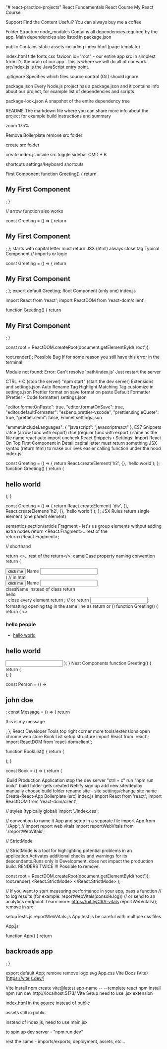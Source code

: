 "# react-practice-projects"
React Fundamentals
React Course
My React Course

Support
Find the Content Useful? You can always buy me a coffee

Folder Structure
node_modules Contains all dependencies required by the app. Main dependencies also listed in package.json

public Contains static assets including index.html (page template)

index.html
title
fonts
css
favicon
id="root" - our entire app
src In simplest form it's the brain of our app. This is where we will do all of our work. src/index.js is the JavaScript entry point.

.gitignore Specifies which files source control (Git) should ignore

package.json Every Node.js project has a package.json and it contains info about our project, for example list of dependencies and scripts

package-lock.json A snapshot of the entire dependency tree

README The markdown file where you can share more info about the project for example build instructions and summary

zoom 175%

Remove Boilerplate
remove src folder

create src folder

create index.js inside src
toggle sidebar CMD + B

shortcuts settings/keyboard shortcuts

First Component
function Greeting() {
return <h2>My First Component</h2>;
}

// arrow function also works

const Greeting = () => {
return <h2>My First Component</h2>;
};
starts with capital letter
must return JSX (html)
always close tag
Typical Component
// imports or logic

const Greeting = () => {
return <h2>My First Component</h2>;
};
export default Greeting;
Root Component (only one)
index.js

import React from 'react';
import ReactDOM from 'react-dom/client';

function Greeting() {
return <h2>My First Component</h2>;
}

const root = ReactDOM.createRoot(document.getElementById('root'));

root.render(<Greeting />);
Possible Bug
If for some reason you still have this error in the terminal

Module not found: Error: Can't resolve 'path/index.js'
Just restart the server

CTRL + C (stop the server)
"npm start" (start the dev server)
Extensions and settings.json
Auto Rename Tag
Highlight Matching Tag
customize in settings.json
Prettier
format on save
format on paste
Default Formatter (Prettier - Code formatter)
settings.json

"editor.formatOnPaste": true,
"editor.formatOnSave": true,
"editor.defaultFormatter": "esbenp.prettier-vscode",
"prettier.singleQuote": true,
"prettier.semi": false,
Emmet
settings.json

"emmet.includeLanguages": {
"javascript": "javascriptreact"
},
ES7 Snippets
rafce (arrow func with export)
rfce (regular func with export )
same as the file name
react auto import
uncheck
React Snippets › Settings: Import React On Top
First Component in Detail
capital letter
must return something
JSX syntax (return html)
to make our lives easier
calling function under the hood
index.js

const Greeting = () => {
return React.createElement('h2', {}, 'hello world');
};
function Greeting() {
return (
<div>
<h2>hello world</h2>
</div>
);
}

const Greeting = () => {
return React.createElement(
'div',
{},
React.createElement('h2', {}, 'hello world')
);
};
JSX Rules
return single element (one parent element)

semantics section/article
Fragment - let's us group elements without adding extra nodes
return <React.Fragment>...rest of the return</React.Fragment>;

// shorthand

return <>...rest of the return</>;
camelCase property naming convention
return (

  <div tabIndex={1}>
    <button onClick={myFunction}>click me</button>
    <label htmlFor='name'>Name</label>
    <input readOnly={true} id='name' />
  </div>
)
// in html
<div tabindex="1">
    <button onclick="myFunction()">click me</button>
    <label for='name'>Name</label>
    <input readonly id='name' />
</div>
className instead of class
return <div className='someValue'>hello</div>;
close every element
return <img />;
// or
return <input />;
formatting
opening tag in the same line as return or ()
function Greeting() {
  return (
    <>
      <div className='someValue'>
        <h3>hello people</h3>
        <ul>
          <li>
            <a href='#'>hello world</a>
          </li>
        </ul>
      </div>
      <h2>hello world</h2>
      <input type='text' name='' id='' />
    </>
  );
}
Nest Components
function Greeting() {
  return (
    <div>
      <Person />
      <Message />
    </div>
  );
}

const Person = () => <h2>john doe</h2>;
const Message = () => {
return <p>this is my message</p>;
};
React Developer Tools
top right corner
more tools/extensions
open chrome web store
Book List
setup structure
import React from 'react';
import ReactDOM from 'react-dom/client';

function BookList() {
return (
<section>
<Book />
<Book />
<Book />
<Book />
</section>
);
}

const Book = () => {
return (
<article>
<Image />
<Title />
<Author />
</article>
);
};

const Image = () => <h2>image placeholder</h2>;
const Title = () => {
return <h2>Book Title</h2>;
};
const Author = () => <h4>Author</h4>;

const root = ReactDOM.createRoot(document.getElementById('root'));

root.render(<BookList />);
in search engine type - 'amazon best selling books' Amazon Best Sellers
DON'T NEED TO BUY ANYTHING !!!
NOT AN AFFILIATE LINK !!!!
choose a book
copy image, title and author
import React from 'react';
import ReactDOM from 'react-dom/client';

function BookList() {
return (
<section>
<Book />
<Book />
<Book />
<Book />
</section>
);
}

const Book = () => {
return (
<article className='book'>
<Image />
<Title />
<Author />
</article>
);
};

const Image = () => (
<img
    src='https://images-na.ssl-images-amazon.com/images/I/71m+Qtq+HrL._AC_UL900_SR900,600_.jpg'
    alt='Interesting Facts For Curious Minds'
  />
);
const Title = () => {
return <h2>Interesting Facts For Curious Minds</h2>;
};
const Author = () => <h4>Jordan Moore </h4>;

const root = ReactDOM.createRoot(document.getElementById('root'));

root.render(<BookList />);
CSS
create index.css in src

- {
  margin: 0;
  padding: 0;
  box-sizing: border-box;
  }

body {
font-family: system-ui, -apple-system, BlinkMacSystemFont, 'Segoe UI', Roboto,
Oxygen, Ubuntu, Cantarell, 'Open Sans', 'Helvetica Neue', sans-serif;
background: #f1f5f8;
color: #222;
}
import file and add classes
import './index.css';

function BookList() {
return (
<section className='booklist'>
<Book />
<Book />
<Book />
<Book />
</section>
);
}

const Book = () => {
return (
<article className='book'>
<Image />
<Title />
<Author />
</article>
);
};
complete css
.booklist {
width: 90vw;
max-width: 1170px;
margin: 5rem auto;
display: grid;
gap: 2rem;
}

@media screen and (min-width: 768px) {
.booklist {
grid-template-columns: repeat(3, 1fr);
}
}
.book {
background: #fff;
border-radius: 1rem;
padding: 2rem;
text-align: center;
}
.book img {
width: 100%;
object-fit: cover;
}
.book h2 {
margin-top: 1rem;
font-size: 1rem;
}
Local Images (Public Folder)
Optional Video !!!

external images (hosted on different server) - just need an url

local images (public folder) - less performant

local images (src folder) - better solution for assets, since under the hood they get optimized.

save image (Save Image As....)

create images folder in public

copy/paste image

rename (optional)

replace url in the src - './images/imageName.extension'

'./' because assets are on the same server

const Image = () => (
<img src='./images/book-1.jpg' alt='Interesting Facts For Curious Minds' />
);
whatever assets we place in public - instantly available
domain(localhost)/asset
JSX - CSS (inline styles)
style prop
{} in JSX means going back to JS Land
value is an object with key/value pairs - capitalized and with ''
const Author = () => (

  <h4 style={{ color: '#617d98', fontSize: '0.75rem', marginTop: '0.5rem' }}>
    Jordan Moore
  </h4>
);
css rules still apply (inline vs external css)
.book h4 {
  /* won't work */
  color: red;
  /* will work */
  letter-spacing: 2px;
}
external libraries use inline css, so if you want to make some changes, reference the library docs and elements tab

alternative option

const Author = () => {
const inlineHeadingStyles = {
color: '#617d98',
fontSize: '0.75rem',
marginTop: '0.5rem',
};
return <h4 style={inlineHeadingStyles}>Jordan Moore </h4>;
};
FOR THE MOST PART, MULTIPLE APPROACHES AVAILABLE !!!
AS LONG AS THE RESULT IS THE SAME, REALLY COMES DOWN TO PREFERENCE !!!!
JSX - Javascript
refactor to single book component (personal preference)
remove inline css
const Book = () => {
return (
<article className='book'>
<img
        src='./images/book-1.jpg'
        alt='Interesting Facts For Curious Minds'
      />
<h2>Interesting Facts For Curious Minds</h2>
<h4>Jordan Moore </h4>
</article>
);
};
.book h4 {
color: #617d98;
font-size: 0.75rem;
margin-top: 0.5rem;
letter-spacing: 2px;
}
{} in JSX means going back to JS Land
value inside must be an expression (return value), can't be a statement
const author = 'Jordan Moore';
const Book = () => {
const title = 'Interesting Facts For Curious Mindssssss';
return (
<article className='book'>
<img
        src='./images/book-1.jpg'
        alt='Interesting Facts For Curious Minds'
      />
<h2>{title}</h2>

      <h4>{author.toUpperCase()} </h4>
      {/* <p>{let x = 6}</p> */}
      <p>{6 + 6}</p>
    </article>

);
};
toggle line comment Edit/Toggle Line Comment
Props - Initial Setup
refactor/clean up
const author = 'Jordan Moore';
const title = 'Interesting Facts For Curious Minds';
const img = './images/book-1.jpg';

function BookList() {
return (
<section className='booklist'>
<Book />
<Book />
</section>
);
}
const Book = () => {
return (
<article className='book'>
<img src={img} alt={title} />
<h2>{title}</h2>
<h4>{author} </h4>
</article>
);
};
// parameters
const someFunc = (param1, param2) => {
console.log(param1, param2);
};
// arguments
someFunc('job', 'developer');
const Book = (props) => {
console.log(props);
return (
<article className='book'>
<img src={img} alt={title} />
<h2>{title}</h2>
<h4>{author} </h4>
{console.log(props)}
</article>
);
};
props object, convention to call props, 'shakeAndBake' is an excellent alternative

pass as key/value pairs

if the prop exists it will return value, otherwise no value

function BookList() {
return (
<section className='booklist'>
<Book job='developer' />
<Book title='random title' number={22} />
</section>
);
}
const Book = (props) => {
console.log(props);
return (
<article className='book'>
<img src={img} alt={title} />
<h2>{title}</h2>
<h4>{author} </h4>
<p>{props.job}</p>
<p>{props.title}</p>
<p>{props.number}</p>
</article>
);
};
function BookList() {
return (
<section className='booklist'>
<Book author={author} title={title} img={img} />
<Book title={title} img={img} />
</section>
);
}
const Book = (props) => {
console.log(props);
return (
<article className='book'>
<img src={props.img} alt={props.title} />
<h2>{props.title}</h2>
<h4>{props.author} </h4>
</article>
);
};
Props - Somewhat Dynamic Setup
setup an object
refactor vars to properties
copy/paste and rename
get values for second book
setup props
const firstBook = {
author: 'Jordan Moore',
title: 'Interesting Facts For Curious Minds',
img: './images/book-1.jpg',
};
const secondBook = {
author: 'James Clear',
title: 'Atomic Habits',
img: 'https://images-na.ssl-images-amazon.com/images/I/81wgcld4wxL._AC_UL900_SR900,600_.jpg',
};

function BookList() {
return (
<section className='booklist'>
<Book
        author={firstBook.author}
        title={firstBook.title}
        img={firstBook.img}
      />
<Book
        author={secondBook.author}
        title={secondBook.title}
        img={secondBook.img}
      />
</section>
);
}
const Book = (props) => {
console.log(props);
return (
<article className='book'>
<img src={props.img} alt={props.title} />
<h2>{props.title}</h2>
<h4>{props.author} </h4>
</article>
);
};
Access Props - Multiple Approaches
there is no right or wrong - again preference !!!

Destructuring (object) JS Nuggets - Destructuring (object)

destructuring in Vanilla JS

saves time/typing

pull out the properties

don't need to reference object anymore

const someObject = {
name: 'john',
job: 'developer',
location: 'florida',
};

console.log(someObject.name);
const { name, job } = someObject;
console.log(job);
no need for all the props.propName
destructure inside component
const Book = (props) => {
const { img, title, author } = props;
return (
<article className='book'>
<img src={img} alt={title} />
<h2>{title}</h2>
<h4>{author} </h4>
</article>
);
};
destructure in function parameters (in our case props)
if you have console.log(props) - it won't be defined
const Book = ({ img, title, author }) => {
return (
<article className='book'>
<img src={img} alt={title} />
<h2>{title}</h2>
<h4>{author} </h4>
</article>
);
};
Children Prop
everything we render between component tags
during the course we will mostly use it Context API
special prop, has to be "children"
can place anywhere in JSX
function BookList() {
return (
<section className='booklist'>
<Book
        author={firstBook.author}
        title={firstBook.title}
        img={firstBook.img}
      >
<p>
Lorem ipsum dolor, sit amet consectetur adipisicing elit. Itaque
repudiandae inventore eos qui animi sed iusto alias eius ea sapiente.
</p>
<button>click me</button>
</Book>
<Book
        author={secondBook.author}
        title={secondBook.title}
        img={secondBook.img}
      />
</section>
);
}

const Book = ({ img, title, author, children }) => {
// rest of the logic
};
const Book = (props) => {
const { img, title, author, children } = props;
console.log(props);
return (
<article className='book'>
<img src={img} alt={title} />
<h2>{title}</h2>
<h4>{author} </h4>
{children}
</article>
);
};
optional
@media screen and (min-width: 768px) {
.booklist {
grid-template-columns: repeat(3, 1fr);
align-items: start;
}
}
.book p {
margin: 1rem 0 0.5rem;
}
Simple List
Javascript Nuggets - Map

refactor

const books = [
{
author: 'Jordan Moore',
title: 'Interesting Facts For Curious Minds',
img: './images/book-1.jpg',
},
{
author: 'James Clear',
title: 'Atomic Habits',
img: 'https://images-na.ssl-images-amazon.com/images/I/81wgcld4wxL._AC_UL900_SR900,600_.jpg',
},
];

function BookList() {
return <section className='booklist'></section>;
}

const Book = (props) => {
const { img, title, author } = props;

return (
<article className='book'>
<img src={img} alt={title} />
<h2>{title}</h2>
<h4>{author} </h4>
</article>
);
};
can't render objects in React
function BookList() {
return <section className='booklist'>{books}</section>;
}
map - creates a new array from calling a function for every array element.
const names = ['john', 'peter', 'susan'];
const newNames = names.map((name) => {
console.log(name);
return <h1>{name}</h1>;
});

function BookList() {
return <section className='booklist'>{newNames}</section>;
}
Proper List
remove names and newNames
function BookList() {
return (
<section className='booklist'>
{books.map((book) => {
console.log(book);

        // return 'hello';
        return (
          <div>
            <h2>{book.title}</h2>
          </div>
        );
      })}
    </section>

);
}
render component
pass properties one by one
function BookList() {
return (
<section className='booklist'>
{books.map((book) => {
console.log(book);
const { img, title, author } = book;
return <Book img={img} title={title} author={author} />;
})}
</section>
);
}
Key Prop
typically it's going to be id
const books = [
{
author: 'Jordan Moore',
title: 'Interesting Facts For Curious Minds',
img: './images/book-1.jpg',
id: 1,
},
{
author: 'James Clear',
title: 'Atomic Habits',
img: 'https://images-na.ssl-images-amazon.com/images/I/81wgcld4wxL._AC_UL900_SR900,600_.jpg',
id: 2,
},
];

function BookList() {
return (
<section className='booklist'>
{books.map((book) => {
console.log(book);
const { img, title, author, id } = book;
return <Book book={book} key={id} />;
})}
</section>
);
}
you will see index,but it's not advised if the list is changing
function BookList() {
return (
<section className='booklist'>
{books.map((book, index) => {
console.log(book);
const { img, title, author, id } = book;
return <Book book={book} key={index} />;
})}
</section>
);
}
Pass The Entire Object
render component
pass entire object
Destructuring (object) JS Nuggets - Destructuring (object)
function BookList() {
return (
<section className='booklist'>
{books.map((book) => {
console.log(book);
const { img, title, author } = book;
return <Book book={book} />;
})}
</section>
);
}

const Book = (props) => {
const { img, title, author } = props.book;

return (
<article className='book'>
<img src={img} alt={title} />
<h2>{title}</h2>
<h4>{author} </h4>
</article>
);
};
alternative
const Book = ({ book: { img, title, author } }) => {
return (
<article className='book'>
<img src={img} alt={title} />
<h2>{title}</h2>
<h4>{author} </h4>
</article>
);
};
My Personal Preference
utilize spread operator (...) - copy values
Spread Operator
JS Nuggets - Spread Operator
const friends = ['john', 'peter', 'anna'];
const newFriends = [...friends, 'susan'];
console.log(friends);
console.log(newFriends);
const someObject = {
name: 'john',
job: 'developer',
};
// COPY NOT A REFERENCE !!!!
const newObject = { ...someObject, location: 'florida' };
console.log(someObject);
console.log(newObject);
function BookList() {
return (
<section className='booklist'>
{books.map((book) => {
return <Book {...book} key={book.id} />;
})}
</section>
);
}

const Book = (props) => {
const { img, title, author } = props;
return (
<article className='book'>
<img src={img} alt={title} />
<h2>{title}</h2>
<h4>{author} </h4>
</article>
);
};
const Book = ({ img, title, author }) => {
// rest of the code
};
Events - Fundamentals
Vanilla JS
const btn = document.getElementById('btn');

btn.addEventListener('click', function (e) {
// access event object
// do something when event fires
});
similar approach
element, event, function
again camelCase
const EventExamples = () => {
const handleButtonClick = () => {
alert('handle button click');
};
return (
<section>
<button onClick={handleButtonClick}>click me</button>
</section>
);
};
React Events
no need to memorize them(idea is the same)
most common
onClick (click events)
onSubmit (submit form )
onChange (input change )
function BookList() {
return (
<section className='booklist'>
<EventExamples />
{books.map((book) => {
return <Book {...book} key={book.id} />;
})}
</section>
);
}

const EventExamples = () => {
const handleFormInput = () => {
console.log('handle form input');
};
const handleButtonClick = () => {
alert('handle button click');
};
return (
<section>
<form>
<h2>Typical Form</h2>
<input
type='text'
name='example'
onChange={handleFormInput}
style={{ margin: '1rem 0' }}
/>
</form>
<button onClick={handleButtonClick}>click me</button>
</section>
);
};
Event Object and Form Submission
const EventExamples = () => {
const handleFormInput = (e) => {
console.log(e);
// e.target - element
console.log(`Input Name : ${e.target.name}`);
console.log(`Input Value : ${e.target.value}`);
// console.log('handle form input');
};
const handleButtonClick = () => {
alert('handle button click');
};
const handleFormSubmission = (e) => {
e.preventDefault();
console.log('form submitted');
};
return (
<section>
{/_ add onSubmit Event Handler _/}
<form onSubmit={handleFormSubmission}>
<h2>Typical Form</h2>
<input
type='text'
name='example'
onChange={handleFormInput}
style={{ margin: '1rem 0' }}
/>
{/_ add button with type='submit' _/}
<button type='submit'>submit form</button>
</form>
<button onClick={handleButtonClick}>click me</button>
</section>
);
};
alternative approach
<button type='submit' onClick={handleFormSubmission}>
submit form
</button>
Mind Grenade
alternative approach
pass anonymous function (in this case arrow function)
one liner - less code
const EventExamples = () => {
return (
<section>
<button onClick={() => console.log('hello there')}>click me</button>
</section>
);
};
also can access event object
const EventExamples = () => {
return (
<section>
<form>
<h2>Typical Form</h2>
<input
type='text'
name='example'
onChange={(e) => console.log(e.target.value)}
style={{ margin: '1rem 0' }}
/>
</form>
<button onClick={() => console.log('you clicked me')}>click me</button>
</section>
);
};
Mind Grenade #2
remove EventsExamples
components are independent by default
function BookList() {
return (
<section className='booklist'>
{books.map((book) => {
return <Book {...book} key={book.id} />;
})}
</section>
);
}

const Book = (props) => {
const { img, title, author } = props;
const displayTitle = () => {
console.log(title);
};

return (
<article className='book'>
<img src={img} alt={title} />
<h2>{title}</h2>
<button onClick={displayTitle}>display title</button>
<h4>{author} </h4>
</article>
);
};
remove button
Prop Drilling
react data flow - can only pass props down
alternatives Context API, redux, other state libraries
function BookList() {
const someValue = 'shakeAndBake';
const displayValue = () => {
console.log(someValue);
};
return (
<section className='booklist'>
{books.map((book) => {
return <Book {...book} key={book.id} displayValue={displayValue} />;
})}
</section>
);
}

const Book = (props) => {
const { img, title, author, displayValue } = props;

return (
<article className='book'>
<img src={img} alt={title} />
<h2>{title}</h2>
<button onClick={displayValue}>click me</button>
<h4>{author} </h4>
</article>
);
};
More Complex Example
initial setup
create getBook function in booklist
accepts id as an argument and finds the book
Javascript Nuggets - Filter and Find
pass the function down to Book Component and invoke on the button click
in the Book Component destructure id and function
invoke the function when user clicks the button, pass the id
the goal : you should see the same book in the console
const BookList = () => {
const getBook = (id) => {
const book = books.find((book) => book.id === id);
console.log(book);
};

return (
<section className='booklist'>
{books.map((book) => {
return <Book {...book} key={book.id} getBook={getBook} />;
})}
</section>
);
};

const Book = (props) => {
const { img, title, author, getBook, id } = props;
// console.log(props);

return (
<article className='book'>
<img src={img} alt={title} />
<h2>{title}</h2>
{/_ this is not going to work _/}
<button onClick={getBook(id)}>display title</button>
<h4>{author}</h4>
</article>
);
};
two fixes
first option - setup wrapper
const Book = (props) => {
const { img, title, author, getBook, id } = props;
// console.log(props);
const getSingleBook = () => {
getBook(id);
};
return (
<article className='book'>
<img src={img} alt={title} />
<h2>{title}</h2>
<button onClick={getSingleBook}>display title</button>
<h4>{author}</h4>
</article>
);
};
two fixes
second option - wrap in the anonymous arrow function
const Book = (props) => {
const { img, title, author, getBook, id } = props;
// console.log(props);
const getSingleBook = () => {
getBook(id);
};
return (
<article className='book'>
<img src={img} alt={title} />
<h2>{title}</h2>

      <button onClick={() => getBook(id)}>display title</button>
      <h4>{author}</h4>
    </article>

);
};
Import and Export Statements
remove all getBook code
function BookList() {
return (
<section className='booklist'>
{books.map((book) => {
return <Book {...book} key={book.id} />;
})}
</section>
);
}

const Book = (props) => {
const { img, title, author } = props;

return (
<article className='book'>
<img src={img} alt={title} />
<h2>{title}</h2>

      <h4>{author} </h4>
    </article>

);
};
setup two files in src books.js and Book.js
cut books array from index.js
add to books.js
books.js

const books = [
{
author: 'Jordan Moore',
title: 'Interesting Facts For Curious Minds',
img: './images/book-1.jpg',
id: 1,
},
{
author: 'James Clear',
title: 'Atomic Habits',
img: 'https://images-na.ssl-images-amazon.com/images/I/81wgcld4wxL._AC_UL900_SR900,600_.jpg',
id: 2,
},
];
two flavors named and default exports

with named exports names MUST match
with default exports,can rename but only one per file
named export

export const books = [
{
author: 'Jordan Moore',
title: 'Interesting Facts For Curious Minds',
img: './images/book-1.jpg',
id: 1,
},
{
author: 'James Clear',
title: 'Atomic Habits',
img: 'https://images-na.ssl-images-amazon.com/images/I/81wgcld4wxL._AC_UL900_SR900,600_.jpg',
id: 2,
},
];
index.js

import { books } from './books';
default export
const Book = (props) => {
const { img, title, author } = props;

return (
<article className='book'>
<img src={img} alt={title} />
<h2>{title}</h2>

      <h4>{author} </h4>
    </article>

);
};

export default Book;
index.js

import Book from './Book';
Local Images (src folder)
better performance because optimized
add one more book to array
download all three images (rename)
setup images folder in the src
import all three images in the books.js
set image property equal to import
and yes each image requires new import
import img1 from './images/book-1.jpg';
import img2 from './images/book-2.jpg';
import img3 from './images/book-3.jpg';

export const books = [
{
author: 'Jordan Moore',
title: 'Interesting Facts For Curious Minds',
img: img1,
id: 1,
},
{
author: 'James Clear',
title: 'Atomic Habits',
img: img2,
id: 2,
},
{
author: 'Stephen King',
title: 'Fairy Tale',
img: img3,
id: 3,
},
];
Challenges
setup numbers
don't worry about css
hint - index (second parameter in map)
index.js

const BookList = () => {
return (
<section className='booklist'>
{books.map((book, index) => {
return <Book {...book} key={book.id} number={index} />;
})}
</section>
);
};

const Book = (props) => {
const { img, title, author, number } = props;

return (
<article className='book'>
<img src={img} alt={title} />
<h2>{title}</h2>

      <h4>{author}</h4>
      <span className='number'>{`# ${number + 1}`}</span>
    </article>

);
};
index.css

.book {
background: #fff;
border-radius: 1rem;
padding: 2rem;
text-align: center;
/_ set relative _/
position: relative;
}

.number {
position: absolute;
top: 0;
left: 0;
font-size: 1rem;
padding: 0.75rem;
border-top-left-radius: 1rem;
border-bottom-right-radius: 1rem;
background: #c35600;
color: #fff;
}
Add Title
add a title to our app (css optional)
change page title
index.js

function BookList() {
return (
<>
<h1>amazon best sellers</h1>
<section className='booklist'>
{books.map((book) => {
return <Book {...book} key={book.id} />;
})}
</section>
</>
);
}
index.css

h1 {
text-align: center;
margin-top: 4rem;
text-transform: capitalize;
}
public/index.html

<title>Best Sellers</title>
Build Production Application
stop the dev server "ctrl + c"
run "npm run build"
build folder gets created
Netlify
sign up
add new site/deploy manually
choose build folder
rename site - site settings/change site name
Create-React-App Boilerplate (src)
index.js
import React from 'react';
import ReactDOM from 'react-dom/client';

// styles (typically global)
import './index.css';

// convention to name it App and setup in a separate file
import App from './App';
// import report web vitals
import reportWebVitals from './reportWebVitals';

// StrictMode

// StrictMode is a tool for highlighting potential problems in an application.Activates additional checks and warnings for its descendants.Runs only in Development, does not impact the production build. RENDERS TWICE !!! Possible to remove.

const root = ReactDOM.createRoot(document.getElementById('root'));
root.render(
<React.StrictMode>
<App />
</React.StrictMode>
);

// If you want to start measuring performance in your app, pass a function
// to log results (for example: reportWebVitals(console.log))
// or send to an analytics endpoint. Learn more: https://bit.ly/CRA-vitals
reportWebVitals();
remove in src

setupTests.js
reportWebVitals.js
App.test.js
be careful with multiple css files

App.js

function App() {
return <h1>backroads app</h1>;
}

export default App;
remove
remove logo.svg
App.css
Vite Docs
(Vite)[https://vitejs.dev/]

Vite Install
npm create vite@latest app-name -- --template react
npm install
npm run dev
http://localhost:5173/
Vite Setup
need to use .jsx extension

index.html in the source instead of public

assets still in public

instead of index.js, need to use main.jsx

to spin up dev server - "npm run dev"

rest the same - imports/exports, deployment, assets, etc...
